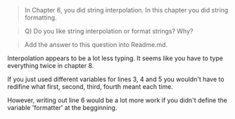 > In Chapter 6, you did string interpolation.  In this chapter you did string formatting.

> Q) Do you like string interpolation or format strings?  Why?

> Add the answer to this question into Readme.md.

Interpolation appears to be a lot less typing.  It seems like you have to type everything twice in chapter 8.

If you just used different variables for lines 3, 4 and 5 you wouldn't have to redifine what first, second, third, fourth meant each time.

However, writing out line 6 would be a lot more work if you didn't define the variable 'formatter' at the begginning.
